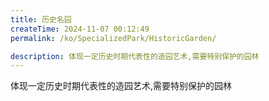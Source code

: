 ```yaml
---
title: 历史名园
createTime: 2024-11-07 00:12:49
permalink: /ko/SpecializedPark/HistoricGarden/

description: 体现一定历史时期代表性的造园艺术,需要特别保护的园林
---
```


体现一定历史时期代表性的造园艺术,需要特别保护的园林